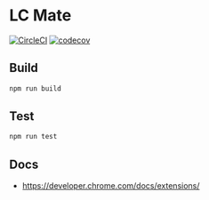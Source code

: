 # LC Mate

[![CircleCI](https://circleci.com/gh/cglotr/lc-mate/tree/master.svg?style=svg&circle-token=876aa7c62405947662657bfbf71169a0a285f0c2)](https://circleci.com/gh/cglotr/lc-mate/tree/master)
[![codecov](https://codecov.io/gh/cglotr/lc-mate/branch/master/graph/badge.svg?token=Fozf7lEA3v)](https://codecov.io/gh/cglotr/lc-mate)

## Build

```bash
npm run build
```

## Test

```bash
npm run test
```

## Docs

- https://developer.chrome.com/docs/extensions/
